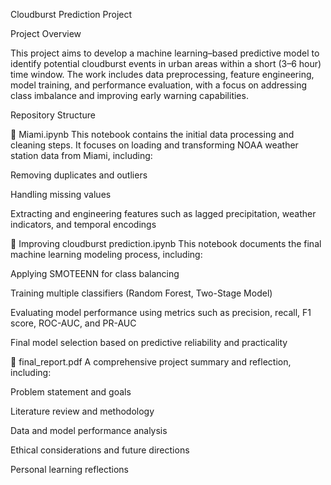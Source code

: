 Cloudburst Prediction Project

Project Overview

This project aims to develop a machine learning–based predictive model to identify potential cloudburst events in urban areas within a short (3–6 hour) time window. The work includes data preprocessing, feature engineering, model training, and performance evaluation, with a focus on addressing class imbalance and improving early warning capabilities.

Repository Structure

📁 Miami.ipynb
This notebook contains the initial data processing and cleaning steps. It focuses on loading and transforming NOAA weather station data from Miami, including:

Removing duplicates and outliers

Handling missing values

Extracting and engineering features such as lagged precipitation, weather indicators, and temporal encodings

📁 Improving cloudburst prediction.ipynb
This notebook documents the final machine learning modeling process, including:

Applying SMOTEENN for class balancing

Training multiple classifiers (Random Forest, Two-Stage Model)

Evaluating model performance using metrics such as precision, recall, F1 score, ROC-AUC, and PR-AUC

Final model selection based on predictive reliability and practicality

📁 final_report.pdf
A comprehensive project summary and reflection, including:

Problem statement and goals

Literature review and methodology

Data and model performance analysis

Ethical considerations and future directions

Personal learning reflections

